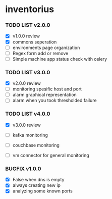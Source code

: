 # inventorius

### TODO LIST v2.0.0

- [x] v1.0.0 review
- [x] commons seperation
- [ ] environments page organization
- [ ] Regex form add or remove
- [ ] Simple machine app status check with celery

### TODO LIST v3.0.0

- [x] v2.0.0 review
- [ ] monitoring spesific host and port
- [ ] alarm graphical representation
- [ ] alarm when you took thresholded failure

### TODO LIST v4.0.0

- [x] v3.0.0 review
- [ ] kafka monitoring
- [ ] couchbase monitoring
- [ ] vm connector for general monitoring


### BUGFIX v1.0.0

- [x] False when dns is empty
- [x] always creating new ip
- [x] analyzing some known ports